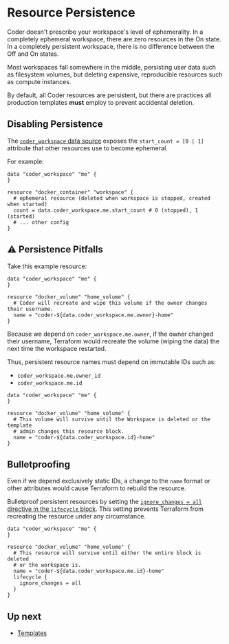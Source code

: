# Resource Persistence

Coder doesn't prescribe your workspace's level of ephemerality. In a 
completely ephemeral workspace, there are zero resources in the On state. In
a completely persistent workspace, there is no difference between the Off and
On states.

Most workspaces fall somewhere in the middle, persisting user data
such as filesystem volumes, but deleting expensive, reproducible resources
such as compute instances.

By default, all Coder resources are persistent, but there are practices all
production templates **must** employ to prevent accidental deletion.

## Disabling Persistence

The [`coder_workspace` data source](https://registry.terraform.io/providers/coder/coder/latest/docs/data-sources/workspace) exposes the `start_count = [0 | 1]` attribute that other
resources use to become ephemeral.

For example:

```hcl
data "coder_workspace" "me" {
}

resource "docker_container" "workspace" {
  # ephemeral resource (deleted when workspace is stopped, created when started)
  count = data.coder_workspace.me.start_count # 0 (stopped), 1 (started)
  # ... other config
}
```

## ⚠️ Persistence Pitfalls

Take this example resource:

```hcl
data "coder_workspace" "me" {
}

resource "docker_volume" "home_volume" {
  # Coder will recreate and wipe this volume if the owner changes their username.
  name = "coder-${data.coder_workspace.me.owner}-home"
}
```

Because we depend on `coder_workspace.me.owner`, if the owner changed their
username, Terraform would recreate the volume (wiping the data) the next
time the workspace restarted. 

Thus, persistent resource names must depend on immutable IDs such as:
* `coder_workspace.me.owner_id`
* `coder_workspace.me.id`

```hcl
data "coder_workspace" "me" {
}

resource "docker_volume" "home_volume" {
  # This volume will survive until the Workspace is deleted or the template
  # admin changes this resource block.
  name = "coder-${data.coder_workspace.id}-home"
}
```

## Bulletproofing
Even if we depend exclusively static IDs, a change to the `name` format or other
attributes would cause Terraform to rebuild the resource.

Bulletproof persistent resources by setting the [`ignore_changes = all` directive in the `lifecycle` block](https://developer.hashicorp.com/terraform/language/meta-arguments/lifecycle#ignore_changes). This 
setting prevents Terraform from recreating the resource under any circumstance.


```hcl
data "coder_workspace" "me" {
}

resource "docker_volume" "home_volume" {
  # This resource will survive until either the entire block is deleted
  # or the workspace is.
  name = "coder-${data.coder_workspace.me.id}-home"
  lifecycle {
    ignore_changes = all
  }
}
```

## Up next

- [Templates](../templates.md)
